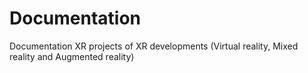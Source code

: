 # Documentation
Documentation XR projects of XR developments (Virtual reality, Mixed reality and Augmented reality)
